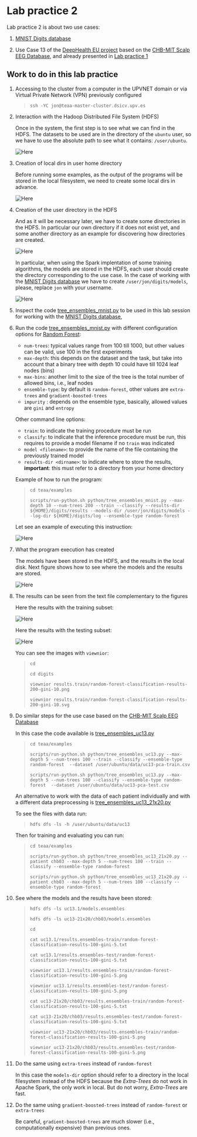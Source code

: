 # Lab practice 2

Lab practice 2 is about two use cases:

1. [MNIST Digits database](https://en.wikipedia.org/wiki/MNIST_database)

2. Use Case 13 of the [DeepHealth EU project](https://deephealth-project.eu)
   based on the [CHB-MIT Scalp EEG Database](https://physionet.org/lightwave/?db=chbmit/1.0.0),
   and already presented in [Lab practice 1](../pract_1)


## Work to do in this lab practice

1. Accessing to the cluster from a computer in the UPVNET domain or via Virtual Private Network (VPN) previously configured

    >    `ssh -YC jon@teaa-master-cluster.dsicv.upv.es`

2. Interaction with the Hadoop Distributed File System (HDFS)

   Once in the system, the first step is to see what we can find in the HDFS.
   The datasets to be used are in the directory of the `ubuntu` user, so we have
   to use the absolute path to see what it contains: `/user/ubuntu`.

   ![Here](figures/hdfs-01.png)

3. Creation of local dirs in user home directory

   Before running some examples, as the output of the programs will be stored in the
   local filesystem, we need to create some local dirs in advance.

   ![Here](figures/creating-local-dirs.png)

4. Creation of the user directory in the HDFS

   And as it will be necessary later, we have to create some directories in the HDFS.
   In particular our own directory if it does not exist yet, and some another
   directory as an example for discovering how directories are created.

   ![Here](figures/hdfs-creating-user-dirs.png)

   In particular, when using the Spark implentation of some training algorithms, the
   models are stored in the HDFS, each user should create the directory corresponding
   to the use case. In the case of working with the 
   [MNIST Digits database](https://en.wikipedia.org/wiki/MNIST_database)
   we have to create `/user/jon/digits/models`, please, replace `jon` with your username.

   ![Here](figures/hdfs-creating-models-dirs.png)


5. Inspect the code [tree_ensembles_mnist.py](../../portal.dsic/examples/python/tree_ensembles_mnist.py)
   to be used in this lab session for working with the
   [MNIST Digits database](https://en.wikipedia.org/wiki/MNIST_database),

6. Run the code [tree_ensembles_mnist.py](../../portal.dsic/examples/python/tree_ensembles_mnist.py)
   with different configuration options for [Random Forest](https://en.wikipedia.org/wiki/Random_forest):
    

    - `num-trees`: typical values range from 100 till 1000, but other values can be valid, use 100 in the first experiments
    - `max-depth`: this depends on the dataset and the task, but take into account that a binary tree with depth 10 could have till 1024 leaf nodes (bins)
    - `max-bins`: another limit to the size of the tree is the total number of allowed bins, i.e., leaf nodes
    - `ensemble-type`: by default is `random-forest`, other values are `extra-trees` and `gradient-boosted-trees`
    - `impurity` : depends on the ensemble type, basically, allowed values are `gini` and `entropy`

    Other command line options:

    - `train`: to indicate the training procedure must be run
    - `classify`: to indicate that the inference procedure must be run, this requires to provide a model filename if no `train` was indicated
    - `model <filename>`: to provide the name of the file containing the previously trained model
    - `results-dir <dirname>`: to indicate where to store the results, **important**: this must refer to a directory from your home directory

    Example of how to run the program:

    >
    >    `cd teaa/examples`
    >
    >    `scripts/run-python.sh python/tree_ensembles_mnist.py --max-depth 10 --num-trees 200 --train --classify --results-dir ${HOME}/digits/results --models-dir /user/jon/digits/models --log-dir ${HOME}/digits/log --ensemble-type random-forest`
    >

    Let see an example of executing this instruction:

    ![Here](figures/run-example-001.png)

7. What the program execution has created

   The models have been stored in the HDFS, and the results in the local disk.
   Next figure shows how to see where the models and the results are stored.

   ![Here](figures/run-example-002.png)

8. The results can be seen from the text file complementary to the figures

   Here the results with the training subset:

   ![Here](figures/run-example-003.png)

   Here the results with the testing subset:

   ![Here](figures/run-example-004.png)

   You can see the images with `viewnior`:

    >
    > `cd`
    > 
    > `cd digits`
    >
    > `viewnior results.train/random-forest-classification-results-200-gini-10.png`
    >
    > `viewnior results.train/random-forest-classification-results-200-gini-10.svg`
    >

9. Do similar steps for the use case based on the
   [CHB-MIT Scalp EEG Database](https://physionet.org/lightwave/?db=chbmit/1.0.0)

    In this case the code available is
    [tree_ensembles_uc13.py](../../portal.dsic/examples/python/tree_ensembles_uc13.py)

    >
    >    `cd teaa/examples`
    >
    >    `scripts/run-python.sh python/tree_ensembles_uc13.py --max-depth 5 --num-trees 100 --train --classify --ensemble-type random-forest  --dataset /user/ubuntu/data/uc13-pca-train.csv`
    >
    >    `scripts/run-python.sh python/tree_ensembles_uc13.py --max-depth 5 --num-trees 100 --classify --ensemble-type random-forest  --dataset /user/ubuntu/data/uc13-pca-test.csv`
    >

    An alternative to work with the data of each patient individually and with a different data preprocessing is 
    [tree_ensembles_uc13_21x20.py](../../portal.dsic/examples/python/tree_ensembles_uc13_21x20.py)

    To see the files with data run:

    >
    > `hdfs dfs -ls -h /user/ubuntu/data/uc13`
    >

    Then for training and evaluating you can run:

    >
    >    `cd teaa/examples`
    >
    >    `scripts/run-python.sh python/tree_ensembles_uc13_21x20.py --patient chb03 --max-depth 5 --num-trees 100 --train --classify --ensemble-type random-forest`
    >
    >    `scripts/run-python.sh python/tree_ensembles_uc13_21x20.py --patient chb03 --max-depth 5 --num-trees 100 --classify --ensemble-type random-forest`
    >

10. See where the models and the results have been stored:

    >
    > `hdfs dfs -ls uc13.1/models.ensembles`
    >
    > `hdfs dfs -ls uc13-21x20/chb03/models.ensembles`
    >
    > `cd`
    >
    > `cat uc13.1/results.ensembles-train/random-forest-classification-results-100-gini-5.txt`
    >
    > `cat uc13.1/results.ensembles-test/random-forest-classification-results-100-gini-5.txt`
    >
    > `viewnior uc13.1/results.ensembles-train/random-forest-classification-results-100-gini-5.png`
    >
    > `viewnior uc13.1/results.ensembles-test/random-forest-classification-results-100-gini-5.png`
    >
    > `cat uc13-21x20/chb03/results.ensembles-train/random-forest-classification-results-100-gini-5.txt`
    >
    > `cat uc13-21x20/chb03/results.ensembles-test/random-forest-classification-results-100-gini-5.txt`
    >
    > `viewnior uc13-21x20/chb03/results.ensembles-train/random-forest-classification-results-100-gini-5.png`
    >
    > `viewnior uc13-21x20/chb03/results.ensembles-test/random-forest-classification-results-100-gini-5.png`
    >

11. Do the same using `extra-trees` instead of `random-forest`

    In this case the `models-dir` option should refer to a directory in the local filesystem instead of the HDFS
    because the _Extra-Trees_ do not work in Apache Spark, the only work in local.
    But do not worry, _Extra-Trees_  are fast.

12. Do the same using `gradient-boosted-trees` instead of `random-forest` or `extra-trees` 

    Be careful, `gradient-boosted-trees` are much slower (i.e., computationally expensive) than previous ones.
